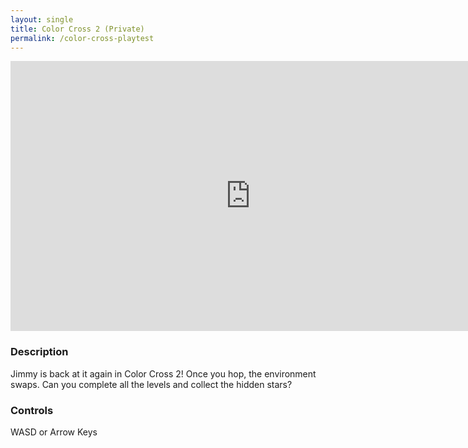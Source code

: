 ```yaml
---
layout: single
title: Color Cross 2 (Private)
permalink: /color-cross-playtest
---
```


<iframe src="https://sheepstudios.net/static/color-cross-2/game/armor-games/index.html" style="border:0px #ffffff none;" name="myiFrame" scrolling="no" frameborder="1" marginheight="0px" marginwidth="0px" height="432px" width="768px" allowfullscreen></iframe>

<br />

### Description
Jimmy is back at it again in Color Cross 2! Once you hop, the environment swaps. Can you complete all the levels and collect the hidden stars?

### Controls
WASD or Arrow Keys
